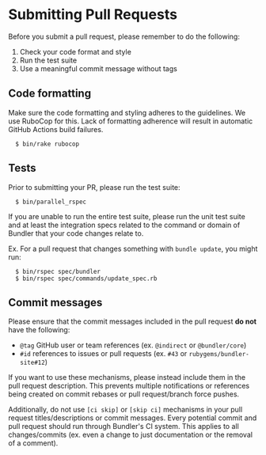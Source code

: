 # Submitting Pull Requests

Before you submit a pull request, please remember to do the following:

1. Check your code format and style
2. Run the test suite
3. Use a meaningful commit message without tags

## Code formatting

Make sure the code formatting and styling adheres to the guidelines. We use RuboCop for this. Lack of formatting adherence will result in automatic GitHub Actions build failures.

      $ bin/rake rubocop

## Tests

Prior to submitting your PR, please run the test suite:

      $ bin/parallel_rspec

If you are unable to run the entire test suite, please run the unit test suite and at least the integration specs related to the command or domain of Bundler that your code changes relate to.

Ex. For a pull request that changes something with `bundle update`, you might run:

      $ bin/rspec spec/bundler
      $ bin/rspec spec/commands/update_spec.rb

## Commit messages

Please ensure that the commit messages included in the pull request __do not__ have the following:
  - `@tag` GitHub user or team references (ex. `@indirect` or `@bundler/core`)
  - `#id` references to issues or pull requests (ex. `#43` or `rubygems/bundler-site#12`)

If you want to use these mechanisms, please instead include them in the pull request description. This prevents multiple notifications or references being created on commit rebases or pull request/branch force pushes.

Additionally, do not use `[ci skip]` or `[skip ci]` mechanisms in your pull request titles/descriptions or commit messages. Every potential commit and pull request should run through Bundler's CI system. This applies to all changes/commits (ex. even a change to just documentation or the removal of a comment).
